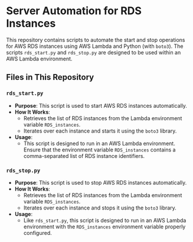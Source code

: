 # Server Automation for RDS Instances

This repository contains scripts to automate the start and stop operations for AWS RDS instances using AWS Lambda and Python (with `boto3`). The scripts `rds_start.py` and `rds_stop.py` are designed to be used within an AWS Lambda environment.

## Files in This Repository

###  `rds_start.py`
- **Purpose**: This script is used to start AWS RDS instances automatically.
- **How It Works**:
  - Retrieves the list of RDS instances from the Lambda environment variable `RDS_instances`.
  - Iterates over each instance and starts it using the `boto3` library.
- **Usage**:
  - This script is designed to run in an AWS Lambda environment. Ensure that the environment variable `RDS_instances` contains a comma-separated list of RDS instance identifiers.

###  `rds_stop.py`
- **Purpose**: This script is used to stop AWS RDS instances automatically.
- **How It Works**:
  - Retrieves the list of RDS instances from the Lambda environment variable `RDS_instances`.
  - Iterates over each instance and stops it using the `boto3` library.
- **Usage**:
  - Like `rds_start.py`, this script is designed to run in an AWS Lambda environment with the `RDS_instances` environment variable properly configured.
